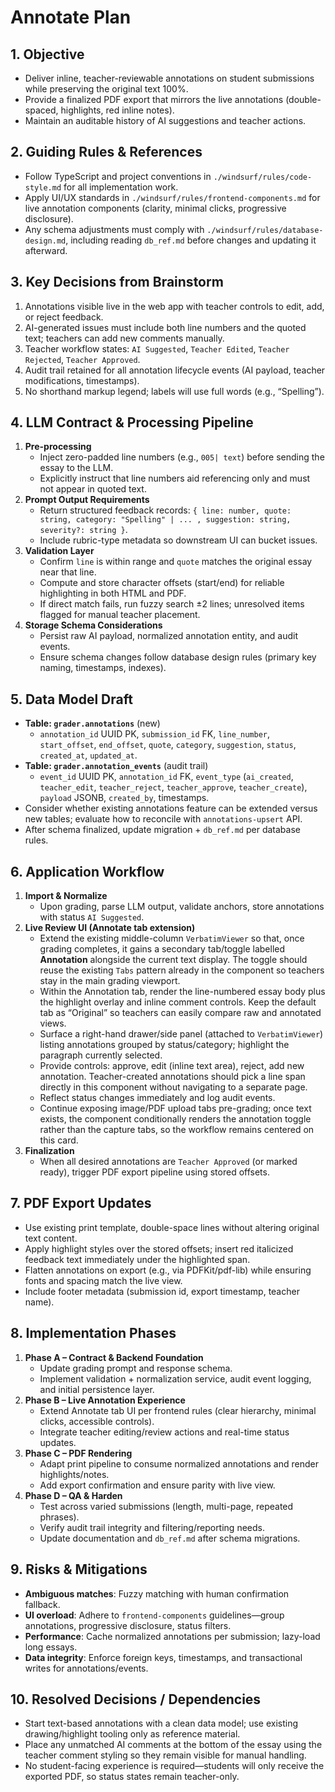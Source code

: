 # Annotate Plan

## 1. Objective
- Deliver inline, teacher-reviewable annotations on student submissions while preserving the original text 100%.
- Provide a finalized PDF export that mirrors the live annotations (double-spaced, highlights, red inline notes).
- Maintain an auditable history of AI suggestions and teacher actions.

## 2. Guiding Rules & References
- Follow TypeScript and project conventions in `./windsurf/rules/code-style.md` for all implementation work.
- Apply UI/UX standards in `./windsurf/rules/frontend-components.md` for live annotation components (clarity, minimal clicks, progressive disclosure).
- Any schema adjustments must comply with `./windsurf/rules/database-design.md`, including reading `db_ref.md` before changes and updating it afterward.

## 3. Key Decisions from Brainstorm
1. Annotations visible live in the web app with teacher controls to edit, add, or reject feedback.
2. AI-generated issues must include both line numbers and the quoted text; teachers can add new comments manually.
3. Teacher workflow states: `AI Suggested`, `Teacher Edited`, `Teacher Rejected`, `Teacher Approved`.
4. Audit trail retained for all annotation lifecycle events (AI payload, teacher modifications, timestamps).
5. No shorthand markup legend; labels will use full words (e.g., “Spelling”).

## 4. LLM Contract & Processing Pipeline
1. **Pre-processing**
   - Inject zero-padded line numbers (e.g., `005| text`) before sending the essay to the LLM.
   - Explicitly instruct that line numbers aid referencing only and must not appear in quoted text.
2. **Prompt Output Requirements**
   - Return structured feedback records: `{ line: number, quote: string, category: "Spelling" | ... , suggestion: string, severity?: string }`.
   - Include rubric-type metadata so downstream UI can bucket issues.
3. **Validation Layer**
   - Confirm `line` is within range and `quote` matches the original essay near that line.
   - Compute and store character offsets (start/end) for reliable highlighting in both HTML and PDF.
   - If direct match fails, run fuzzy search ±2 lines; unresolved items flagged for manual teacher placement.
4. **Storage Schema Considerations**
   - Persist raw AI payload, normalized annotation entity, and audit events.
   - Ensure schema changes follow database design rules (primary key naming, timestamps, indexes).

## 5. Data Model Draft
- **Table: `grader.annotations`** (new)
  - `annotation_id` UUID PK, `submission_id` FK, `line_number`, `start_offset`, `end_offset`, `quote`, `category`, `suggestion`, `status`, `created_at`, `updated_at`.
- **Table: `grader.annotation_events`** (audit trail)
  - `event_id` UUID PK, `annotation_id` FK, `event_type` (`ai_created`, `teacher_edit`, `teacher_reject`, `teacher_approve`, `teacher_create`), `payload` JSONB, `created_by`, timestamps.
- Consider whether existing annotations feature can be extended versus new tables; evaluate how to reconcile with `annotations-upsert` API.
- After schema finalized, update migration + `db_ref.md` per database rules.

## 6. Application Workflow
1. **Import & Normalize**
   - Upon grading, parse LLM output, validate anchors, store annotations with status `AI Suggested`.
2. **Live Review UI (Annotate tab extension)**
   - Extend the existing middle-column `VerbatimViewer` so that, once grading completes, it gains a secondary tab/toggle labelled **Annotation** alongside the current text display. The toggle should reuse the existing `Tabs` pattern already in the component so teachers stay in the main grading viewport.
   - Within the Annotation tab, render the line-numbered essay body plus the highlight overlay and inline comment controls. Keep the default tab as “Original” so teachers can easily compare raw and annotated views.
   - Surface a right-hand drawer/side panel (attached to `VerbatimViewer`) listing annotations grouped by status/category; highlight the paragraph currently selected.
   - Provide controls: approve, edit (inline text area), reject, add new annotation. Teacher-created annotations should pick a line span directly in this component without navigating to a separate page.
   - Reflect status changes immediately and log audit events.
   - Continue exposing image/PDF upload tabs pre-grading; once text exists, the component conditionally renders the annotation toggle rather than the capture tabs, so the workflow remains centered on this card.
3. **Finalization**
   - When all desired annotations are `Teacher Approved` (or marked ready), trigger PDF export pipeline using stored offsets.

## 7. PDF Export Updates
- Use existing print template, double-space lines without altering original text content.
- Apply highlight styles over the stored offsets; insert red italicized feedback text immediately under the highlighted span.
- Flatten annotations on export (e.g., via PDFKit/pdf-lib) while ensuring fonts and spacing match the live view.
- Include footer metadata (submission id, export timestamp, teacher name).

## 8. Implementation Phases
1. **Phase A – Contract & Backend Foundation**
   - Update grading prompt and response schema.
   - Implement validation + normalization service, audit event logging, and initial persistence layer.
2. **Phase B – Live Annotation Experience**
   - Extend Annotate tab UI per frontend rules (clear hierarchy, minimal clicks, accessible controls).
   - Integrate teacher editing/review actions and real-time status updates.
3. **Phase C – PDF Rendering**
   - Adapt print pipeline to consume normalized annotations and render highlights/notes.
   - Add export confirmation and ensure parity with live view.
4. **Phase D – QA & Harden**
   - Test across varied submissions (length, multi-page, repeated phrases).
   - Verify audit trail integrity and filtering/reporting needs.
   - Update documentation and `db_ref.md` after schema migrations.

## 9. Risks & Mitigations
- **Ambiguous matches**: Fuzzy matching with human confirmation fallback.
- **UI overload**: Adhere to `frontend-components` guidelines—group annotations, progressive disclosure, status filters.
- **Performance**: Cache normalized annotations per submission; lazy-load long essays.
- **Data integrity**: Enforce foreign keys, timestamps, and transactional writes for annotations/events.

## 10. Resolved Decisions / Dependencies
- Start text-based annotations with a clean data model; use existing drawing/highlight tooling only as reference material.
- Place any unmatched AI comments at the bottom of the essay using the teacher comment styling so they remain visible for manual handling.
- No student-facing experience is required—students will only receive the exported PDF, so status states remain teacher-only.
